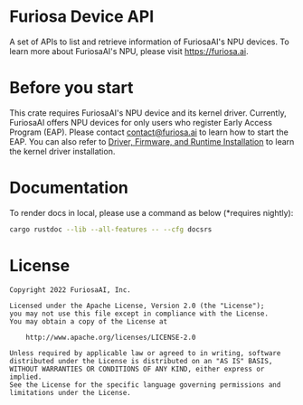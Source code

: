 # Furiosa Device API

A set of APIs to list and retrieve information of FuriosaAI's NPU devices. To learn more about FuriosaAI's NPU, please visit <https://furiosa.ai>.

# Before you start

This crate requires FuriosaAI's NPU device and its kernel driver. Currently, FuriosaAI offers NPU devices for only users who register Early Access Program (EAP). Please contact <contact@furiosa.ai> to learn how to start the EAP. You can also refer to [Driver, Firmware, and Runtime Installation](https://furiosa-ai.github.io/docs/latest/en/software/installation.html) to learn the kernel driver installation.

# Documentation

To render docs in local, please use a command as below (*requires nightly):
```bash
cargo rustdoc --lib --all-features -- --cfg docsrs
```

# License

```
Copyright 2022 FuriosaAI, Inc.

Licensed under the Apache License, Version 2.0 (the "License");
you may not use this file except in compliance with the License.
You may obtain a copy of the License at

    http://www.apache.org/licenses/LICENSE-2.0

Unless required by applicable law or agreed to in writing, software
distributed under the License is distributed on an "AS IS" BASIS,
WITHOUT WARRANTIES OR CONDITIONS OF ANY KIND, either express or implied.
See the License for the specific language governing permissions and
limitations under the License.
```
